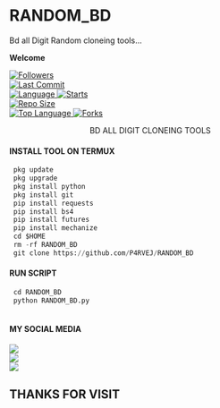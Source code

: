 # RANDOM_BD
Bd all Digit Random cloneing tools...

____Welcome____


<a href="https://github.com/P4RVEJ/followers">
<img title="Followers" src="https://img.shields.io/github/followers/P4RVEJ?label=Followers&color=green&style=flat-square"></a>

<br>
  <a href="https://github.com/P4RVEJ/termux-style/stargazers/">
  <a href="https://github.com/P4RVEJ/RANDOM_BD">
    <img alt="Last Commit" src="https://img.shields.io/github/last-commit/P4RVEJ/RANDOM_BD.svg"/>
  </a>
<br>
  <a href="https://github.com/P4RVEJ/RANDOM_BD">
    <img alt="Language" src="https://img.shields.io/github/languages/count/P4RVEJ/RANDOM_BD.svg"/>
  </a>
  <a href="https://github.com/P4RVEJ/RANDOM_BD">
    <img alt="Starts" src="https://img.shields.io/github/stars/P4RVEJ/RANDOM_BD.svg"/>
  </a>
<br>
<a href="https://github.com/P4RVEJ/RANDOM_BD">
    <img alt="Repo Size" src="https://img.shields.io/github/repo-size/P4RVEJ/RANDOM_BD.svg"/>
  </a>
<br>
<a href="https://github.com/P4RVEJ/RANDOM_BD">
    <img alt="Top Language" src="https://img.shields.io/github/languages/top/P4RVEJ/RANDOM_BD.svg"/> <a                                                                                                        href="https://github.com/Azim-vau/fcpromax">
    <img alt="Forks" src="https://img.shields.io/github/forks/P4RVEJ/RANDOM_BD.svg"/>
  </a>
</div>

</br>
<p align="center">
      BD ALL DIGIT CLONEING TOOLS
</p>
  
#### INSTALL TOOL ON TERMUX
```python
 pkg update
 pkg upgrade
 pkg install python
 pkg install git
 pip install requests
 pip install bs4
 pip install futures
 pip install mechanize
 cd $HOME 
 rm -rf RANDOM_BD
 git clone https://github.com/P4RVEJ/RANDOM_BD
```
#### RUN SCRIPT
```python
 cd RANDOM_BD
 python RANDOM_BD.py
 
```


#### MY SOCIAL MEDIA

[![](https://img.shields.io/badge/Github-black?logo=Github&logoColor=red&labelColor=black)](https://github.com/P4RVEJ) <br>
[![](https://img.shields.io/badge/Facebook-black?logo=Facebook&logoColor=red&labelColor=blue)](https://www.facebook.com/profile.php?id=100083176569981) <br>
[![](https://img.shields.io/badge/Facebook-black?logo=Facebook&logoColor=yellow&labelColor=red)](https://facebook.com/groups/737172040863921/) <br>

<h2> THANKS FOR VISIT <h2\>
